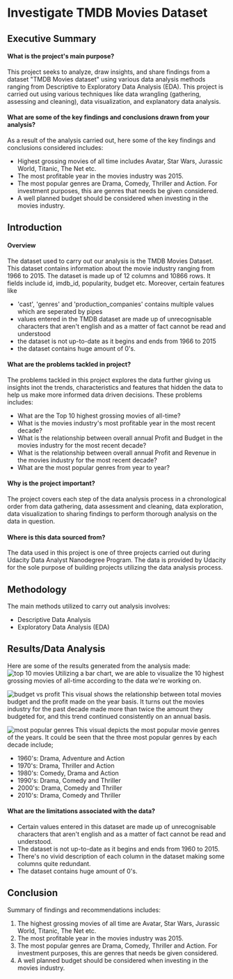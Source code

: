 # Investigate TMDB Movies Dataset

## Executive Summary
#### What is the project's main purpose?
This project seeks to analyze, draw insights, and share findings from a dataset "TMDB Movies dataset" using various data analysis methods ranging from Descriptive to Exploratory Data Analysis (EDA). This project is carried out using various techniques like data wrangling (gathering, assessing and cleaning), data visualization, and explanatory data analysis. 

#### What are some of the key findings and conclusions drawn from your analysis?
As a result of the analysis carried out, here some of the key findings and conclusions considered includes:
* Highest grossing movies of all time includes Avatar, Star Wars, Jurassic World, Titanic, The Net etc.
* The most profitable year in the movies industry was 2015.
* The most popular genres are Drama, Comedy, Thriller and Action. For investment purposes, this are genres that needs be given considered.
* A well planned budget should be considered when investing in the movies industry.

## Introduction
#### Overview
The dataset used to carry out our analysis is the TMDB Movies Dataset. This dataset contains information about the movie industry ranging from 1966 to 2015. The dataset is made up of 12 columns and 10866 rows. It fields include id, imdb_id, popularity, budget etc. Moreover, certain features like 
* 'cast', 'genres' and 'production_companies' contains multiple values which are seperated by pipes
* values entered in the TMDB dataset are made up of unrecognisable characters that aren't english and as a matter of fact cannot be read and understood
* the dataset is not up-to-date as it begins and ends from 1966 to 2015
* the dataset contains huge amount of 0's.

#### What are the problems tackled in project?
The problems tackled in this project explores the data further giving us insights inot the trends, characteristics and features that hidden the data to help us make more informed data driven decisions. These problems includes:

* What are the Top 10 highest grossing movies of all-time?
* What is the movies industry's most profitable year in the most recent decade?
* What is the relationship between overall annual Profit and Budget in the movies industry for the most recent decade?
* What is the relationship between overall annual Profit and Revenue in the movies industry for the most recent decade?
* What are the most popular genres from year to year?

#### Why is the project important?
The project covers each step of the data analysis process in a chronological order from data gathering, data assessment and cleaning, data exploration, data visualization to sharing findings to perform thorough analysis on the data in question.

#### Where is this data sourced from?
The data used in this project is one of three projects carried out during Udacity Data Analyst Nanodegree Program. The data is provided by Udacity for the sole purpose of building projects utilizing the data analysis process. 

## Methodology
The main methods utilized to carry out analysis involves:
*  Descriptive Data Analysis
*  Exploratory Data Analysis (EDA)

## Results/Data Analysis
Here are some of the results generated from the analysis made:
![top 10 movies](https://github.com/Sadiq-marcelo/investigate-TMDB-movies-dataset/assets/117516151/084347ad-0309-4ade-b606-e582f750d35b)
Utilizing a bar chart, we are able to visualize the 10 highest grossing movies of all-time according to the data we're working on.

![budget vs profit](https://github.com/Sadiq-marcelo/investigate-TMDB-movies-dataset/assets/117516151/8b982e0a-0107-4670-a4ec-c3073b2c2870)
This visual shows the relationship between total movies budget and the profit made on the year basis. It turns out the movies industry for the past decade made more than twice the amount they budgeted for, and this trend continued consistently on an annual basis.

![most popular genres](https://github.com/Sadiq-marcelo/investigate-TMDB-movies-dataset/assets/117516151/aa7304fa-fd70-4782-808f-4bad1d4fb360)
This visual depicts the most popular movie genres of the years. It could be seen that the three most popular genres by each decade include; 
* 1960's: Drama, Adventure and Action
* 1970's: Drama, Thriller and Action
* 1980's: Comedy, Drama and Action
* 1990's: Drama, Comedy and Thriller
* 2000's: Drama, Comedy and Thriller
* 2010's: Drama, Comedy and Thriller

#### What are the limitations associated with the data?
* Certain values entered in this dataset are made up of unrecognisable characters that aren't english and as a matter of fact cannot be read and understood.
* The dataset is not up-to-date as it begins and ends from 1960 to 2015.
* There's no vivid description of each column in the dataset making some columns quite redundant.
* The dataset contains huge amount of 0's.

## Conclusion
Summary of findings and recommendations includes:
1. The highest grossing movies of all time are Avatar, Star Wars, Jurassic World, Titanic, The Net etc.
2. The most profitable year in the movies industry was 2015.
3. The most popular genres are Drama, Comedy, Thriller and Action. For investment purposes, this are genres that needs be given considered.
4. A well planned budget should be considered when investing in the movies industry.
